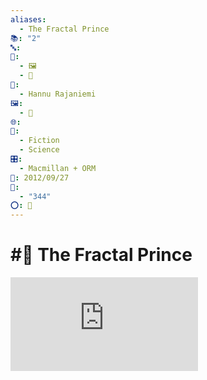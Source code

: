 ```yaml
---
aliases:
  - The Fractal Prince
📚: "2"
🔤: 
📁:
  - 🖼️
  - 📖
👤:
  - Hannu Rajaniemi
🖼️:
  - 📖
🌐: 
📖:
  - Fiction
  - Science
🎛️:
  - Macmillan + ORM
📅: 2012/09/27
🔢:
  - "344"
⭕: 🏁
---
```

# #📖 The Fractal Prince

![](https://res.cloudinary.com/dpqi5g7l6/image/upload/f_auto/v1723982474/phzrlugvtipedzmg1ffk.pdf)